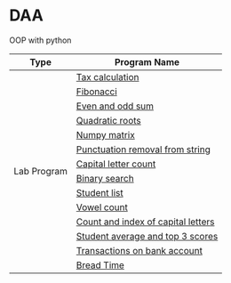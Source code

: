 
# DAA
OOP with python

<table>
<thead>
  <tr>
    <th>Type</th>
    <th>Program Name</th>
  </tr>
</thead>
<tbody>
  <tr>
    <td rowspan="14" align="center">Lab Program</td>
    <td><a href="Year 2/Semester 3/OOP/Lab01.py">Tax calculation</a></td>
  </tr>
  <tr>
    <td><a href="Year 2/Semester 3/OOP/Lab02.py">Fibonacci</a></td>
  </tr>
  <tr>
    <td><a href="Year 2/Semester 3/OOP/Lab03.py">Even and odd sum</a></td>
  </tr>
  <tr>
    <td><a href="Year 2/Semester 3/OOP/Lab04.py">Quadratic roots</a></td>
  </tr>
  <tr>
    <td><a href="Year 2/Semester 3/OOP/Lab05.py">Numpy matrix</a></td>
  </tr>
  <tr>
    <td><a href="Year 2/Semester 3/OOP/Lab06.py">Punctuation removal from string</a></td>
  </tr>
  <tr>
    <td><a href="Year 2/Semester 3/OOP/Lab07.py">Capital letter count</a></td>
  </tr>
  <tr>
    <td><a href="Year 2/Semester 3/OOP/Lab08.py">Binary search</a></td>
  </tr>
  <tr>
    <td><a href="Year 2/Semester 3/OOP/Lab09.py">Student list</a></td>
  </tr>
  <tr>
    <td><a href="Year 2/Semester 3/OOP/Lab10.py">Vowel count</a></td>
  </tr>
  <tr>
    <td><a href="Year 2/Semester 3/OOP/Lab11.py">Count and index of capital letters</a></td>
  </tr>
  <tr>
    <td><a href="Year 2/Semester 3/OOP/Lab12.py">Student average and top 3 scores</a></td>
  </tr>
  <tr>
    <td><a href="Year 2/Semester 3/OOP/bank.py">Transactions on bank account</a></td>
  </tr>
  <tr>
    <td><a href="Year 2/Semester 3/OOP/breadtime.py">Bread Time</a></td>
  </tr>

  

  
  

  
  
  
  







</tbody>
</table>
